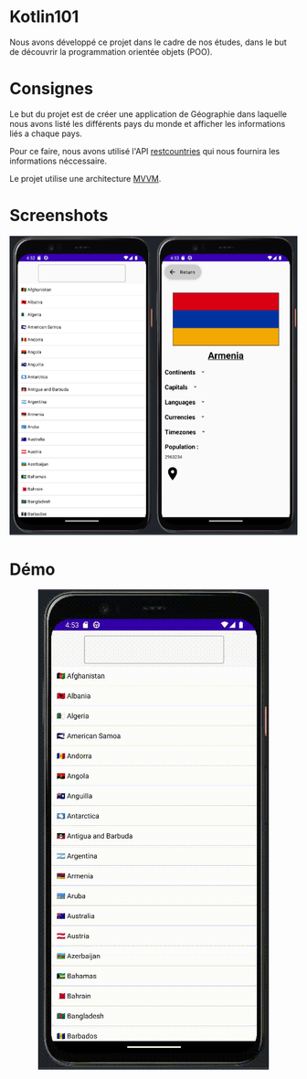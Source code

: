 # **Kotlin101**

Nous avons développé ce projet dans le cadre de nos études, dans le but de découvrir la programmation orientée objets (POO).

# Consignes

Le but du projet est de créer une application de Géographie dans laquelle nous avons listé les différents pays du monde et afficher les informations liés a chaque pays.

Pour ce faire, nous avons utilisé l'API [restcountries](https://restcountries.com/) qui nous fournira les informations néccessaire.

Le projet utilise une architecture [MVVM](https://fr.wikipedia.org/wiki/Mod%C3%A8le-vue-vue_mod%C3%A8le).

# Screenshots

![](./images/countries.png)

# Démo

<img src="./images/demo.gif" style="display: block; margin: 0 auto" />
